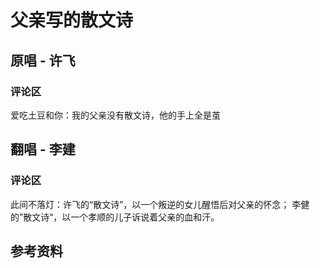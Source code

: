 # 父亲写的散文诗

## 原唱 - 许飞

### 评论区

爱吃土豆和你：我的父亲没有散文诗，他的手上全是茧

## 翻唱 - 李建

### 评论区

此间不落灯：许飞的“散文诗”，以一个叛逆的女儿醒悟后对父亲的怀念；
李健的”散文诗“，以一个孝顺的儿子诉说着父亲的血和汗。

## 参考资料


